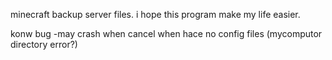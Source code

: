 minecraft backup server files. i hope this program make my life easier.

konw bug
-may crash when cancel when hace no config files (mycomputor directory error?)